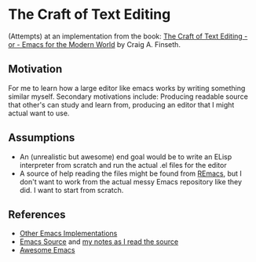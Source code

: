 # The Craft of Text Editing

(Attempts) at an implementation from the book: [The Craft of Text Editing - or - Emacs for the Modern World](https://www.finseth.com/craft/) by Craig A. Finseth.

## Motivation

For me to learn how a large editor like emacs works by writing something similar myself. Secondary motivations include: Producing readable source that other's can study and learn from, producing an editor that I might actual want to use.

## Assumptions

- An (unrealistic but awesome) end goal would be to write an ELisp interpreter from scratch and run the actual .el files for the editor
- A source of help reading the files might be found from [REmacs](https://github.com/remacs/remacs), but I don't want to work from the actual messy Emacs repository like they did. I want to start from scratch.

## References

- [Other Emacs Implementations](http://www.finseth.com/emacs.html)
- [Emacs Source](https://github.com/emacs-mirror/emacs) and [my notes as I read the source](emacs-notes.org)
- [Awesome Emacs](https://github.com/emacs-tw/awesome-emacs)
